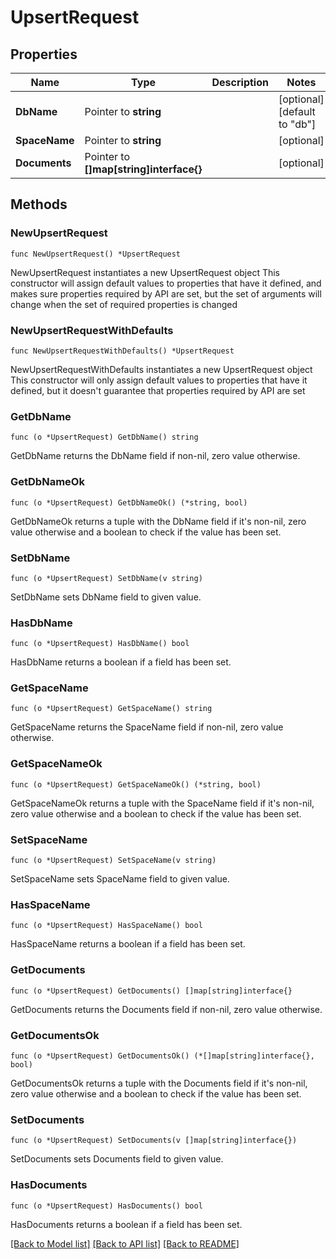 # UpsertRequest

## Properties

Name | Type | Description | Notes
------------ | ------------- | ------------- | -------------
**DbName** | Pointer to **string** |  | [optional] [default to "db"]
**SpaceName** | Pointer to **string** |  | [optional] 
**Documents** | Pointer to **[]map[string]interface{}** |  | [optional] 

## Methods

### NewUpsertRequest

`func NewUpsertRequest() *UpsertRequest`

NewUpsertRequest instantiates a new UpsertRequest object
This constructor will assign default values to properties that have it defined,
and makes sure properties required by API are set, but the set of arguments
will change when the set of required properties is changed

### NewUpsertRequestWithDefaults

`func NewUpsertRequestWithDefaults() *UpsertRequest`

NewUpsertRequestWithDefaults instantiates a new UpsertRequest object
This constructor will only assign default values to properties that have it defined,
but it doesn't guarantee that properties required by API are set

### GetDbName

`func (o *UpsertRequest) GetDbName() string`

GetDbName returns the DbName field if non-nil, zero value otherwise.

### GetDbNameOk

`func (o *UpsertRequest) GetDbNameOk() (*string, bool)`

GetDbNameOk returns a tuple with the DbName field if it's non-nil, zero value otherwise
and a boolean to check if the value has been set.

### SetDbName

`func (o *UpsertRequest) SetDbName(v string)`

SetDbName sets DbName field to given value.

### HasDbName

`func (o *UpsertRequest) HasDbName() bool`

HasDbName returns a boolean if a field has been set.

### GetSpaceName

`func (o *UpsertRequest) GetSpaceName() string`

GetSpaceName returns the SpaceName field if non-nil, zero value otherwise.

### GetSpaceNameOk

`func (o *UpsertRequest) GetSpaceNameOk() (*string, bool)`

GetSpaceNameOk returns a tuple with the SpaceName field if it's non-nil, zero value otherwise
and a boolean to check if the value has been set.

### SetSpaceName

`func (o *UpsertRequest) SetSpaceName(v string)`

SetSpaceName sets SpaceName field to given value.

### HasSpaceName

`func (o *UpsertRequest) HasSpaceName() bool`

HasSpaceName returns a boolean if a field has been set.

### GetDocuments

`func (o *UpsertRequest) GetDocuments() []map[string]interface{}`

GetDocuments returns the Documents field if non-nil, zero value otherwise.

### GetDocumentsOk

`func (o *UpsertRequest) GetDocumentsOk() (*[]map[string]interface{}, bool)`

GetDocumentsOk returns a tuple with the Documents field if it's non-nil, zero value otherwise
and a boolean to check if the value has been set.

### SetDocuments

`func (o *UpsertRequest) SetDocuments(v []map[string]interface{})`

SetDocuments sets Documents field to given value.

### HasDocuments

`func (o *UpsertRequest) HasDocuments() bool`

HasDocuments returns a boolean if a field has been set.


[[Back to Model list]](../README.md#documentation-for-models) [[Back to API list]](../README.md#documentation-for-api-endpoints) [[Back to README]](../README.md)


